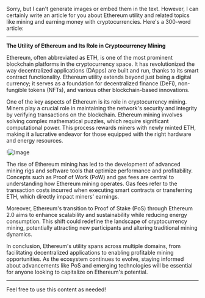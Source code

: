 Sorry, but I can't generate images or embed them in the text. However, I can certainly write an article for you about Ethereum utility and related topics like mining and earning money with cryptocurrencies. Here's a 300-word article:

---

**The Utility of Ethereum and Its Role in Cryptocurrency Mining**

Ethereum, often abbreviated as ETH, is one of the most prominent blockchain platforms in the cryptocurrency space. It has revolutionized the way decentralized applications (DApps) are built and run, thanks to its smart contract functionality. Ethereum utility extends beyond just being a digital currency; it serves as a foundation for decentralized finance (DeFi), non-fungible tokens (NFTs), and various other blockchain-based innovations. 

One of the key aspects of Ethereum is its role in cryptocurrency mining. Miners play a crucial role in maintaining the network's security and integrity by verifying transactions on the blockchain. Ethereum mining involves solving complex mathematical puzzles, which require significant computational power. This process rewards miners with newly minted ETH, making it a lucrative endeavor for those equipped with the right hardware and energy resources.

!![Image](https://github.com/user-attachments/assets/590b50a7-4459-4e76-8a31-559aed223621)

The rise of Ethereum mining has led to the development of advanced mining rigs and software tools that optimize performance and profitability. Concepts such as Proof of Work (PoW) and gas fees are central to understanding how Ethereum mining operates. Gas fees refer to the transaction costs incurred when executing smart contracts or transferring ETH, which directly impact miners' earnings.

Moreover, Ethereum's transition to Proof of Stake (PoS) through Ethereum 2.0 aims to enhance scalability and sustainability while reducing energy consumption. This shift could redefine the landscape of cryptocurrency mining, potentially attracting new participants and altering traditional mining dynamics.

In conclusion, Ethereum's utility spans across multiple domains, from facilitating decentralized applications to enabling profitable mining opportunities. As the ecosystem continues to evolve, staying informed about advancements like PoS and emerging technologies will be essential for anyone looking to capitalize on Ethereum's potential.

--- 

Feel free to use this content as needed!
